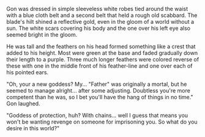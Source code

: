 Gon was dressed in simple sleeveless white robes tied around the waist with a blue cloth belt and a second belt that held a rough old scabbard. The blade's hilt shined a reflective gold, even in the gloom of a world without a sun. The white scars covering his body and the one over his left eye also seemed bright in the gloom. 

He was tall and the feathers on his head formed something like a crest that added to his height. Most were green at the base and faded gradually down their length to a purple. Three much longer feathers were colored reverse of these with one in the middle front of his feather-line and one over each of his pointed ears.

"Oh, your a new goddess? My... "Father" was originally a mortal, but he seemed to manage alright... after some adjusting. Doubtless you're more competent than he was, so I bet you'll have the hang of things in no time." Gon laughed.

"Goddess of protection, huh? With chains... well I guess that means you won't be wanting revenge on someone for imprisoning you. So what do you desire in this world?"